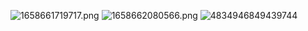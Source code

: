 ![1658661719717.png](http://cdn.jykss.top/1658661719717.png)
![1658662080566.png](http://cdn.jykss.top/1658662080566.png)
![4834946849439744](http://cdn.jykss.top/4834946849439744)

